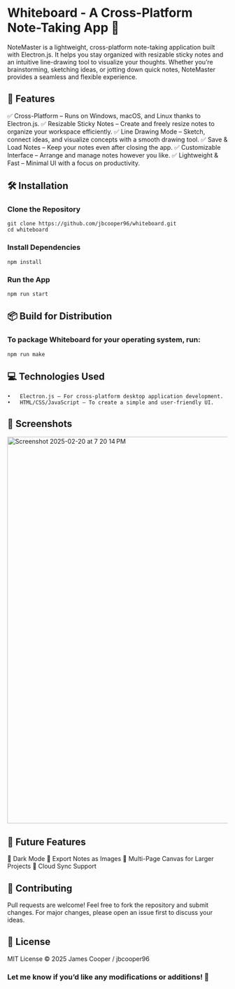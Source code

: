 # Whiteboard - A Cross-Platform Note-Taking App 📝

NoteMaster is a lightweight, cross-platform note-taking application built with Electron.js. It helps you stay organized with resizable sticky notes and an intuitive line-drawing tool to visualize your thoughts. Whether you’re brainstorming, sketching ideas, or jotting down quick notes, NoteMaster provides a seamless and flexible experience.

## 🚀 Features

✅ Cross-Platform – Runs on Windows, macOS, and Linux thanks to Electron.js.
✅ Resizable Sticky Notes – Create and freely resize notes to organize your workspace efficiently.
✅ Line Drawing Mode – Sketch, connect ideas, and visualize concepts with a smooth drawing tool.
✅ Save & Load Notes – Keep your notes even after closing the app.
✅ Customizable Interface – Arrange and manage notes however you like.
✅ Lightweight & Fast – Minimal UI with a focus on productivity.

## 🛠️ Installation

### Clone the Repository

```
git clone https://github.com/jbcooper96/whiteboard.git
cd whiteboard
```

### Install Dependencies

```
npm install
```

### Run the App

```
npm run start
```

## 📦 Build for Distribution

### To package Whiteboard for your operating system, run:

```
npm run make
```


## 💻 Technologies Used
	•	Electron.js – For cross-platform desktop application development.
	•	HTML/CSS/JavaScript – To create a simple and user-friendly UI.

## 🎨 Screenshots

<img width="884" alt="Screenshot 2025-02-20 at 7 20 14 PM" src="https://github.com/user-attachments/assets/41c51b52-c69c-46ab-b1e5-c7992f58c928" />

## 🔧 Future Features

📌 Dark Mode
📌 Export Notes as Images
📌 Multi-Page Canvas for Larger Projects
📌 Cloud Sync Support

## 🤝 Contributing

Pull requests are welcome! Feel free to fork the repository and submit changes.
For major changes, please open an issue first to discuss your ideas.

## 📜 License

MIT License © 2025 James Cooper / jbcooper96

### Let me know if you’d like any modifications or additions! 🚀
